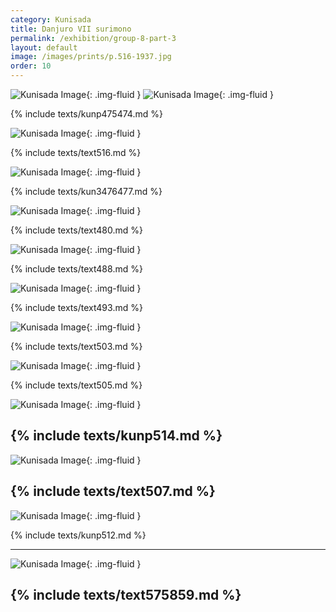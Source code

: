 ```yaml
---
category: Kunisada
title: Danjuro VII surimono
permalink: /exhibition/group-8-part-3
layout: default
image: /images/prints/p.516-1937.jpg
order: 10
---
```

![Kunisada Image]({{site.baseurl}}/images/prints/p.475-1937.jpg){: .img-fluid }
![Kunisada Image]({{site.baseurl}}/images/prints/p.474-1937.jpg){: .img-fluid }

{% include texts/kunp475474.md %}   

![Kunisada Image]({{site.baseurl}}/images/prints/p.516-1937.jpg){: .img-fluid }

{% include texts/text516.md %}

![Kunisada Image]({{site.baseurl}}/images/prints/p.477-1937.jpg){: .img-fluid }

{% include texts/kun3476477.md %}

![Kunisada Image]({{site.baseurl}}/images/prints/p.480-1937.jpg){: .img-fluid }

{% include texts/text480.md %}

![Kunisada Image]({{site.baseurl}}/images/prints/p.488-1937.jpg){: .img-fluid }

{% include texts/text488.md %}

![Kunisada Image]({{site.baseurl}}/images/prints/p.493-1937.jpg){: .img-fluid }

{% include texts/text493.md %}

![Kunisada Image]({{site.baseurl}}/images/prints/p.503-1937.jpg){: .img-fluid }

{% include texts/text503.md %}

![Kunisada Image]({{site.baseurl}}/images/prints/p.505-1937.jpg){: .img-fluid }

{% include texts/text505.md %}

![Kunisada Image]({{site.baseurl}}/images/prints/p.514-1937.jpg){: .img-fluid }

{% include texts/kunp514.md %}
----

![Kunisada Image]({{site.baseurl}}/images/prints/p.507-1937.jpg){: .img-fluid }

{% include texts/text507.md %}
----

![Kunisada Image]({{site.baseurl}}/images/prints/p.512-1937.jpg){: .img-fluid }

{% include texts/kunp512.md %}

----

![Kunisada Image]({{site.baseurl}}/images/prints/p.57-1938.jpg){: .img-fluid }

{% include texts/text575859.md %}
----
